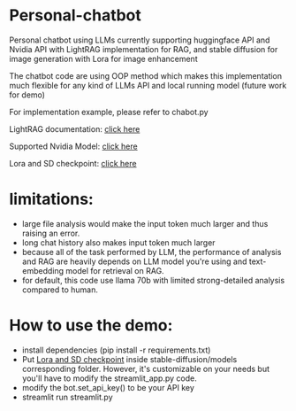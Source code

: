 # Personal-chatbot
Personal chatbot using LLMs currently supporting huggingface API and Nvidia API with LightRAG implementation for RAG, and stable diffusion for image generation with Lora for image enhancement 

The chatbot code are using OOP method which makes this implementation much flexible for any kind of LLMs API and local running model (future work for demo)

For implementation example, please refer to chabot.py 

LightRAG documentation: [click here](https://github.com/HKUDS/LightRAG)

Supported Nvidia Model: [click here](https://build.nvidia.com/nim)

Lora and SD checkpoint: [click here](https://drive.google.com/drive/folders/1_AOVmKPLZCHogUpo9m6IPJMpWMvON7O0?usp=sharing)

# limitations:
- large file analysis would make the input token much larger and thus raising an error.
- long chat history also makes input token much larger
- because all of the task performed by LLM, the performance of analysis and RAG are heavily depends on LLM model you're using and text-embedding model for retrieval on RAG.
- for default, this code use llama 70b with limited strong-detailed analysis compared to human.

# How to use the demo:
- install dependencies (pip install -r requirements.txt)
- Put [Lora and SD checkpoint](https://drive.google.com/drive/folders/1_AOVmKPLZCHogUpo9m6IPJMpWMvON7O0?usp=sharing) inside stable-diffusion/models corresponding folder. However, it's customizable on your needs but you'll have to modify the streamlit_app.py code.
- modify the bot.set_api_key() to be your API key
- streamlit run streamlit.py
